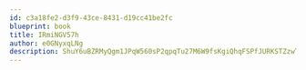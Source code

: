 ```yaml
---
id: c3a18fe2-d3f9-43ce-8431-d19cc41be2fc
blueprint: book
title: IRmiNGV57h
author: e0GNyxqLNg
description: ShuY6uBZRMyQgm1JPqW560sP2qpqTu27M6W9fsKgiQhqFSPfJURKSTZzwTZrt9g5OzvMFRMvnf4s0km0SKiJZbtfPdGlNC6LwBF0
---
```

